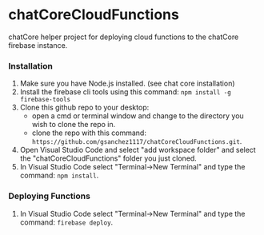 # chatCoreCloudFunctions
chatCore helper project for deploying cloud functions to the chatCore firebase instance.
### Installation
1) Make sure you have Node.js installed. (see chat core installation)
2) Install the firebase cli tools using this command: `npm install -g firebase-tools`
3) Clone this github repo to your desktop:
    - open a cmd or terminal window and change to the directory you wish to clone the repo in.
    - clone the repo with this command: `https://github.com/gsanchez1117/chatCoreCloudFunctions.git`.
4) Open Visual Studio Code and select "add workspace folder" and select the "chatCoreCloudFunctions" folder you just cloned.
5) In Visual Studio Code select "Terminal->New Terminal" and type the command: `npm install`.
### Deploying Functions
1) In Visual Studio Code select "Terminal->New Terminal" and type the command: `firebase deploy`.
